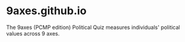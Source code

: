 # 9axes.github.io
The 9axes (PCMP edition) Political Quiz measures individuals' political values across 9 axes.
